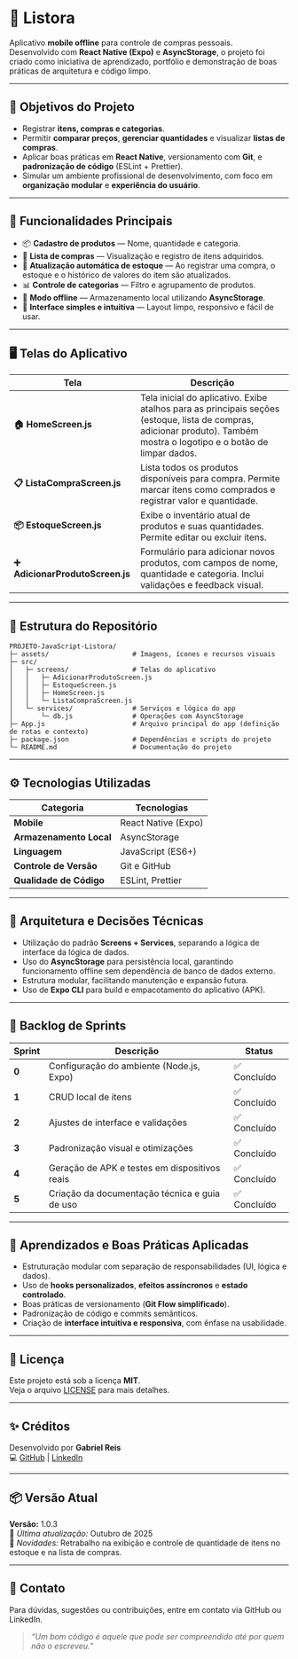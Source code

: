 # 📱 Listora

Aplicativo **mobile offline** para controle de compras pessoais.  
Desenvolvido com **React Native (Expo)** e **AsyncStorage**, o projeto foi criado como iniciativa de aprendizado, portfólio e demonstração de boas práticas de arquitetura e código limpo.

---

## 🚀 Objetivos do Projeto

- Registrar **itens, compras e categorias**.  
- Permitir **comparar preços**, **gerenciar quantidades** e visualizar **listas de compras**.  
- Aplicar boas práticas em **React Native**, versionamento com **Git**, e **padronização de código** (ESLint + Prettier).  
- Simular um ambiente profissional de desenvolvimento, com foco em **organização modular** e **experiência do usuário**.  

---

## 🧩 Funcionalidades Principais

- 📦 **Cadastro de produtos** — Nome, quantidade e categoria.  
- 🛒 **Lista de compras** — Visualização e registro de itens adquiridos.  
- 🔁 **Atualização automática de estoque** — Ao registrar uma compra, o estoque e o histórico de valores do item são atualizados. 
- 📊 **Controle de categorias** — Filtro e agrupamento de produtos.  
- 💾 **Modo offline** — Armazenamento local utilizando **AsyncStorage**.  
- 🧹 **Interface simples e intuitiva** — Layout limpo, responsivo e fácil de usar.  

---

## 🖥️ Telas do Aplicativo

| Tela | Descrição |
|------|------------|
| **🏠 HomeScreen.js** | Tela inicial do aplicativo. Exibe atalhos para as principais seções (estoque, lista de compras, adicionar produto). Também mostra o logotipo e o botão de limpar dados. |
| **📋 ListaCompraScreen.js** | Lista todos os produtos disponíveis para compra. Permite marcar itens como comprados e registrar valor e quantidade. |
| **📦 EstoqueScreen.js** | Exibe o inventário atual de produtos e suas quantidades. Permite editar ou excluir itens. |
| **➕ AdicionarProdutoScreen.js** | Formulário para adicionar novos produtos, com campos de nome, quantidade e categoria. Inclui validações e feedback visual. |

---

## 📂 Estrutura do Repositório

```
PROJETO-JavaScript-Listora/
├─ assets/                     # Imagens, ícones e recursos visuais
├─ src/                        
│   ├─ screens/                # Telas do aplicativo
│   │   ├─ AdicionarProdutoScreen.js
│   │   ├─ EstoqueScreen.js
│   │   ├─ HomeScreen.js
│   │   └─ ListaCompraScreen.js
│   └─ services/               # Serviços e lógica do app
│       └─ db.js               # Operações com AsyncStorage
├─ App.js                      # Arquivo principal do app (definição de rotas e contexto)
├─ package.json                # Dependências e scripts do projeto
└─ README.md                   # Documentação do projeto
```

---

## ⚙️ Tecnologias Utilizadas

| Categoria | Tecnologias |
|------------|--------------|
| **Mobile** | React Native (Expo) |
| **Armazenamento Local** | AsyncStorage |
| **Linguagem** | JavaScript (ES6+) |
| **Controle de Versão** | Git e GitHub |
| **Qualidade de Código** | ESLint, Prettier |

---

## 🧱 Arquitetura e Decisões Técnicas

- Utilização do padrão **Screens + Services**, separando a lógica de interface da lógica de dados.  
- Uso do **AsyncStorage** para persistência local, garantindo funcionamento offline sem dependência de banco de dados externo.   
- Estrutura modular, facilitando manutenção e expansão futura.  
- Uso de **Expo CLI** para build e empacotamento do aplicativo (APK).  

---

## 🧩 Backlog de Sprints

| Sprint | Descrição | Status |
|--------|------------|--------|
| **0** | Configuração do ambiente (Node.js, Expo) | ✅ Concluído |
| **1** | CRUD local de itens | ✅ Concluído |
| **2** | Ajustes de interface e validações | ✅ Concluído |
| **3** | Padronização visual e otimizações | ✅ Concluído |
| **4** | Geração de APK e testes em dispositivos reais | ✅ Concluído |
| **5** | Criação da documentação técnica e guia de uso | ✅ Concluído |

---

## 🧠 Aprendizados e Boas Práticas Aplicadas

- Estruturação modular com separação de responsabilidades (UI, lógica e dados).  
- Uso de **hooks personalizados**, **efeitos assíncronos** e **estado controlado**.  
- Boas práticas de versionamento (**Git Flow simplificado**).  
- Padronização de código e commits semânticos.  
- Criação de **interface intuitiva e responsiva**, com ênfase na usabilidade.  

---

## 📄 Licença

Este projeto está sob a licença **MIT**.  
Veja o arquivo [LICENSE](LICENSE) para mais detalhes.

---

## ✨ Créditos

Desenvolvido por **Gabriel Reis**  
💻 [GitHub](https://github.com/RElSLIMA) | [LinkedIn](https://www.linkedin.com/in/gabriel-reis-b8b152198/)

---

## 📦 Versão Atual

**Versão:** 1.0.3  
📅 *Última atualização:* Outubro de 2025  
📝 *Novidades:* Retrabalho na exibição e controle de quantidade de itens no estoque e na lista de compras. 

---

## 💬 Contato

Para dúvidas, sugestões ou contribuições, entre em contato via GitHub ou LinkedIn.  
> *“Um bom código é aquele que pode ser compreendido até por quem não o escreveu.”*
